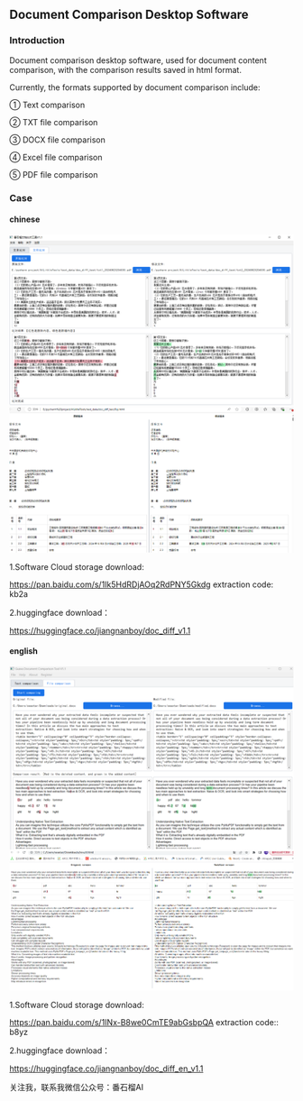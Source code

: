 ## Document Comparison Desktop Software

### Introduction

Document comparison desktop software, used for document content comparison, with the comparison results saved in html format.

Currently, the formats supported by document comparison include: 

① Text comparison 

② TXT file comparison 

③ DOCX file comparison

④ Excel file comparison 

⑤ PDF file comparison

### Case

#### chinese 

<img src="cn1.png" />

<img src="cn2.png" />

1.Software Cloud storage download:

https://pan.baidu.com/s/1Ik5HdRDjAOq2RdPNY5Gkdg         extraction code: kb2a

2.huggingface download：

https://huggingface.co/jiangnanboy/doc_diff_v1.1

#### english

<img src="en1.png" />

<img src="en2.png" />

1.Software Cloud storage download:

https://pan.baidu.com/s/1INx-B8we0CmTE9abGsbpQA    extraction code:: b8yz

2.huggingface download：

https://huggingface.co/jiangnanboy/doc_diff_en_v1.1

关注我，联系我微信公众号：番石榴AI
